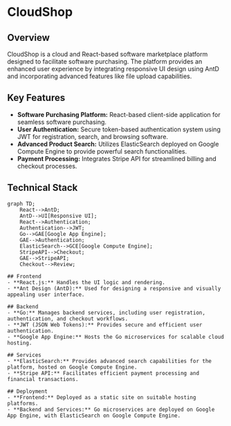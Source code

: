 # CloudShop

## Overview
CloudShop is a cloud and React-based software marketplace platform designed to facilitate software purchasing. The platform provides an enhanced user experience by integrating responsive UI design using AntD and incorporating advanced features like file upload capabilities.

## Key Features
- **Software Purchasing Platform:** React-based client-side application for seamless software purchasing.
- **User Authentication:** Secure token-based authentication system using JWT for registration, search, and browsing software.
- **Advanced Product Search:** Utilizes ElasticSearch deployed on Google Compute Engine to provide powerful search functionalities.
- **Payment Processing:** Integrates Stripe API for streamlined billing and checkout processes.

## Technical Stack

```mermaid
graph TD;
    React-->AntD;
    AntD-->UI[Responsive UI];
    React-->Authentication;
    Authentication-->JWT;
    Go-->GAE[Google App Engine];
    GAE-->Authentication;
    ElasticSearch-->GCE[Google Compute Engine];
    StripeAPI-->Checkout;
    GAE-->StripeAPI;
    Checkout-->Review;

## Frontend
- **React.js:** Handles the UI logic and rendering.
- **Ant Design (AntD):** Used for designing a responsive and visually appealing user interface.

## Backend
- **Go:** Manages backend services, including user registration, authentication, and checkout workflows.
- **JWT (JSON Web Tokens):** Provides secure and efficient user authentication.
- **Google App Engine:** Hosts the Go microservices for scalable cloud hosting.

## Services
- **ElasticSearch:** Provides advanced search capabilities for the platform, hosted on Google Compute Engine.
- **Stripe API:** Facilitates efficient payment processing and financial transactions.

## Deployment
- **Frontend:** Deployed as a static site on suitable hosting platforms.
- **Backend and Services:** Go microservices are deployed on Google App Engine, with ElasticSearch on Google Compute Engine.

